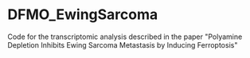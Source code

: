 # DFMO_EwingSarcoma
Code for the transcriptomic analysis described in the paper "Polyamine Depletion Inhibits Ewing Sarcoma Metastasis by Inducing Ferroptosis"
